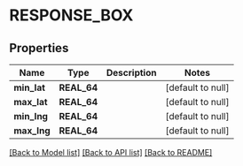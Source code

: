 # RESPONSE_BOX

## Properties
Name | Type | Description | Notes
------------ | ------------- | ------------- | -------------
**min_lat** | **REAL_64** |  | [default to null]
**max_lat** | **REAL_64** |  | [default to null]
**min_lng** | **REAL_64** |  | [default to null]
**max_lng** | **REAL_64** |  | [default to null]

[[Back to Model list]](../README.md#documentation-for-models) [[Back to API list]](../README.md#documentation-for-api-endpoints) [[Back to README]](../README.md)


